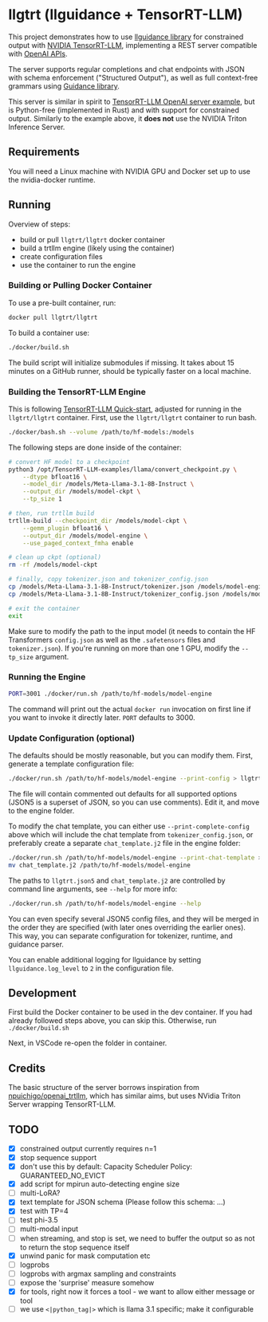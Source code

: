 # llgtrt (llguidance + TensorRT-LLM)

This project demonstrates how to use
[llguidance library](https://github.com/microsoft/llguidance)
for constrained output with
[NVIDIA TensorRT-LLM](https://github.com/NVIDIA/TensorRT-LLM),
implementing a REST server compatible with
[OpenAI APIs](https://platform.openai.com/docs/api-reference/introduction).

The server supports regular completions and chat endpoints
with JSON with schema enforcement ("Structured Output"),
as well as full context-free grammars using [Guidance library](https://github.com/guidance-ai/guidance).

This server is similar in spirit to [TensorRT-LLM OpenAI server example](./TensorRT-LLM/examples/apps/openai_server.py),
but is Python-free (implemented in Rust) and with support for constrained output.
Similarly to the example above, it **does not** use the NVIDIA Triton Inference Server.

## Requirements

You will need a Linux machine with NVIDIA GPU and Docker set up to use the
nvidia-docker runtime.

## Running

Overview of steps:

- build or pull `llgtrt/llgtrt` docker container
- build a trtllm engine (likely using the container)
- create configuration files
- use the container to run the engine

### Building or Pulling Docker Container

To use a pre-built container, run:

```bash
docker pull llgtrt/llgtrt
```

To build a container use:

```bash
./docker/build.sh
```

The build script will initialize submodules if missing.
It takes about 15 minutes on a GitHub runner, should be typically faster on a local machine.

### Building the TensorRT-LLM Engine

This is following
[TensorRT-LLM Quick-start](https://nvidia.github.io/TensorRT-LLM/quick-start-guide.html),
adjusted for running in the `llgtrt/llgtrt` container.
First, use the `llgtrt/llgtrt` container to run bash.

```bash
./docker/bash.sh --volume /path/to/hf-models:/models
```

The following steps are done inside of the container:

```bash
# convert HF model to a checkpoint
python3 /opt/TensorRT-LLM-examples/llama/convert_checkpoint.py \
    --dtype bfloat16 \
    --model_dir /models/Meta-Llama-3.1-8B-Instruct \
    --output_dir /models/model-ckpt \
    --tp_size 1

# then, run trtllm build
trtllm-build --checkpoint_dir /models/model-ckpt \
    --gemm_plugin bfloat16 \
    --output_dir /models/model-engine \
    --use_paged_context_fmha enable

# clean up ckpt (optional)
rm -rf /models/model-ckpt

# finally, copy tokenizer.json and tokenizer_config.json
cp /models/Meta-Llama-3.1-8B-Instruct/tokenizer.json /models/model-engine
cp /models/Meta-Llama-3.1-8B-Instruct/tokenizer_config.json /models/model-engine

# exit the container
exit
```

Make sure to modify the path to the input model (it needs to contain the
HF Transformers `config.json` as well as the `.safetensors` files and
`tokenizer.json`).
If you're running on more than one 1 GPU, modify the `--tp_size` argument.

### Running the Engine

```bash
PORT=3001 ./docker/run.sh /path/to/hf-models/model-engine
```

The command will print out the actual `docker run` invocation on first line
if you want to invoke it directly later.
`PORT` defaults to 3000.

### Update Configuration (optional)

The defaults should be mostly reasonable, but you can modify them.
First, generate a template configuration file:

```bash
./docker/run.sh /path/to/hf-models/model-engine --print-config > llgtrt.json5
```

The file will contain commented out defaults for all supported options
(JSON5 is a superset of JSON, so you can use comments).
Edit it, and move to the engine folder.

To modify the chat template, you can either use `--print-complete-config`
above which will include the chat template from `tokenizer_config.json`,
or preferably create a separate `chat_template.j2` file in the engine folder:

```bash
./docker/run.sh /path/to/hf-models/model-engine --print-chat-template > chat_template.j2
mv chat_template.j2 /path/to/hf-models/model-engine
```

The paths to `llgtrt.json5` and `chat_template.j2` are controlled by command
line arguments, see `--help` for more info:

```bash
./docker/run.sh /path/to/hf-models/model-engine --help
```

You can even specify several JSON5 config files, and they will be merged
in the order they are specified (with later ones overriding the earlier ones).
This way, you can separate configuration for tokenizer, runtime, and guidance parser.

You can enable additional logging for llguidance by setting `llguidance.log_level` to `2`
in the configuration file.

## Development

First build the Docker container to be used in the dev container.
If you had already followed steps above, you can skip this.
Otherwise, run `./docker/build.sh`

Next, in VSCode re-open the folder in container.

## Credits

The basic structure of the server borrows inspiration from
[npuichigo/openai_trtllm](https://github.com/npuichigo/openai_trtllm),
which has similar aims, but uses NVidia Triton Server wrapping TensorRT-LLM.

## TODO

- [x] constrained output currently requires n=1
- [x] stop sequence support
- [x] don't use this by default: Capacity Scheduler Policy: GUARANTEED_NO_EVICT
- [x] add script for mpirun auto-detecting engine size
- [ ] multi-LoRA?
- [x] text template for JSON schema (Please follow this schema: ...)
- [x] test with TP=4
- [ ] test phi-3.5
- [ ] multi-modal input
- [ ] when streaming, and stop is set, we need to buffer the output so as not to return the stop sequence itself
- [x] unwind panic for mask computation etc
- [ ] logprobs
- [ ] logprobs with argmax sampling and constraints
- [ ] expose the 'surprise' measure somehow
- [x] for tools, right now it forces a tool - we want to allow either message or tool
- [ ] we use `<|python_tag|>` which is llama 3.1 specific; make it configurable

